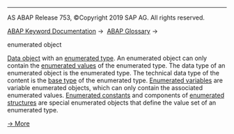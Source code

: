   

* * *

AS ABAP Release 753, ©Copyright 2019 SAP AG. All rights reserved.

[ABAP Keyword Documentation](javascript:call_link\('abenabap.htm'\)) →  [ABAP Glossary](javascript:call_link\('abenabap_glossary.htm'\)) → 

enumerated object

[Data object](javascript:call_link\('abendata_object_glosry.htm'\) "Glossary Entry") with an [enumerated type](javascript:call_link\('abenenumerated_type_glosry.htm'\) "Glossary Entry"). An enumerated object can only contain the [enumerated values](javascript:call_link\('abenenumerated_value_glosry.htm'\) "Glossary Entry") of the enumerated type. The data type of an enumerated object is the enumerated type. The technical data type of the content is the [base type](javascript:call_link\('abenbase_type_glosry.htm'\) "Glossary Entry") of the enumerated type. [Enumerated variables](javascript:call_link\('abenenumerated_variable_glosry.htm'\) "Glossary Entry") are variable enumerated objects, which can only contain the associated enumerated values. [Enumerated constants](javascript:call_link\('abenenumerated_constant_glosry.htm'\) "Glossary Entry") and components of [enumerated structures](javascript:call_link\('abenenumerated_structure_glosry.htm'\) "Glossary Entry") are special enumerated objects that define the value set of an enumerated type.

[→ More](javascript:call_link\('abenenumerated_types_usage.htm'\))